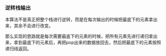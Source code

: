 ### 逆转栈输出
本算法不是真正把整个栈进行逆转，而是在每次输出的时候把最底下的元素拿出来，其余不会进行改变。

那么实现的思路就是每次需要最底下的元素的时候，把所有元素先进行递归拿出来，拿到最底下的元素后，再把pop出来的数据放回去，然后把最底下的元素按照递归线返回。